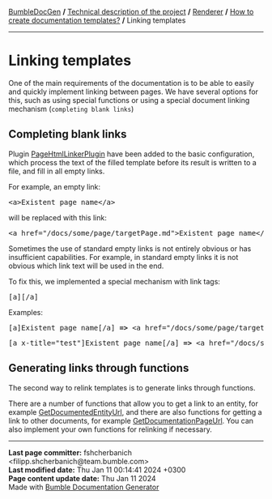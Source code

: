 <embed> <a href="/docs/README.md">BumbleDocGen</a> <b>/</b> <a href="/docs/tech/readme.md">Technical description of the project</a> <b>/</b> <a href="/docs/tech/03_renderer/readme.md">Renderer</a> <b>/</b> <a href="/docs/tech/03_renderer/01_howToCreateTemplates/readme.md">How to create documentation templates?</a> <b>/</b> Linking templates<hr> </embed>

<embed> <h1>Linking templates</h1> </embed>

One of the main requirements of the documentation is to be able to easily and quickly implement linking between pages.
We have several options for this, such as using special functions or using a special document linking mechanism (`completing blank links`)

<embed> <h2>Completing blank links</h2> </embed>

Plugin <a href="/docs/tech/03_renderer/01_howToCreateTemplates/classes/PageHtmlLinkerPlugin.md">PageHtmlLinkerPlugin</a> have been added to the basic configuration,
which process the text of the filled template before its result is written to a file, and fill in all empty links.

For example, an empty link:

<pre>&lt;a&gt;Existent page name&lt;/a&gt;</pre>

will be replaced with this link:

<pre>&lt;a href=&quot;/docs/some/page/targetPage.md&quot;&gt;Existent page name&lt;/a&gt;</pre>

Sometimes the use of standard empty links is not entirely obvious or has insufficient capabilities. For example, in standard empty links it is not obvious which link text will be used in the end.

To fix this, we implemented a special mechanism with link tags: <pre>&#91;a&#93;&#91;/a&#93;</pre>

Examples:

<pre>&#91;a&#93;Existent page name&#91;/a&#93; <b>=></b> &lt;a href=&quot;/docs/some/page/targetPage.md&quot;&gt;Existent page name&lt;/a&gt;</pre>

<pre>&#91;a x-title="test"&#93;Existent page name&#91;/a&#93; <b>=></b> &lt;a href=&quot;/docs/some/page/targetPage.md&quot;&gt;test&lt;/a&gt;</pre>


<embed> <h2>Generating links through functions</h2> </embed>

The second way to relink templates is to generate links through functions.

There are a number of functions that allow you to get a link to an entity, for example <a href="/docs/tech/03_renderer/01_howToCreateTemplates/classes/GetDocumentedEntityUrl.md">GetDocumentedEntityUrl</a>, and there are also functions for getting a link to other documents, for example <a href="/docs/tech/03_renderer/01_howToCreateTemplates/classes/GetDocumentationPageUrl.md">GetDocumentationPageUrl</a>.
You can also implement your own functions for relinking if necessary.

<div id='page_committer_info'>
<hr>
<b>Last page committer:</b> fshcherbanich &lt;filipp.shcherbanich@team.bumble.com&gt;<br><b>Last modified date:</b>   Thu Jan 11 00:14:41 2024 +0300<br><b>Page content update date:</b> Thu Jan 11 2024<br>Made with <a href='https://github.com/bumble-tech/bumble-doc-gen/blob/master/docs/README.md'>Bumble Documentation Generator</a></div>